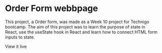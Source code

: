 # Order Form webbpage

This project, a Order form, was made as a Week 10 project for Technigo bootcamp. The aim of this project was to learn the purpose of state in React, use the useState hook in React and learn how to connect HTML form inputs to state.

View it live 